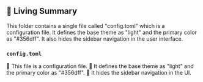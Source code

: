 

<!-- Living README Summary -->
## 🌳 Living Summary

This folder contains a single file called "config.toml" which is a configuration file. It defines the base theme as "light" and the primary color as "#356dff". It also hides the sidebar navigation in the user interface.


### `config.toml`

📝 This file is a configuration file.
🎨 It defines the base theme as "light" and the primary color as "#356dff".
👀 It hides the sidebar navigation in the UI.

<!-- Living README Summary -->
